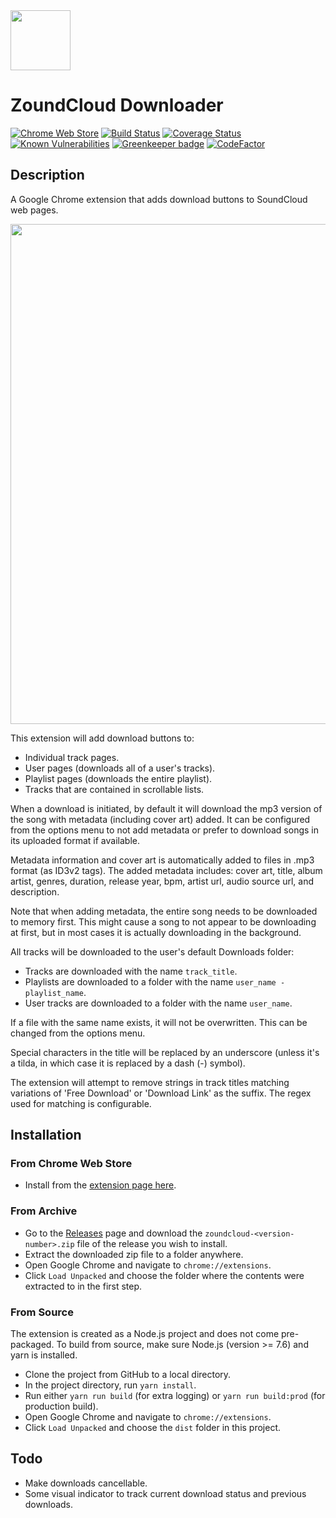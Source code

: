 <a href="https://chrome.google.com/webstore/detail/zoundcloud-downloader/bhnpokjikdldjiimbmoakkfekcnpkkij">
  <img src="https://github.com/xtangle/zoundcloud/blob/master/src/resources/icon128.png" width="96" height="96">
</a>

# ZoundCloud Downloader

[![Chrome Web Store](https://img.shields.io/chrome-web-store/v/bhnpokjikdldjiimbmoakkfekcnpkkij.svg)](https://chrome.google.com/webstore/detail/zoundcloud-downloader/bhnpokjikdldjiimbmoakkfekcnpkkij)
[![Build Status](https://img.shields.io/travis/xtangle/zoundcloud.svg)](https://travis-ci.org/xtangle/zoundcloud)
[![Coverage Status](https://img.shields.io/coveralls/github/xtangle/zoundcloud.svg)](https://coveralls.io/github/xtangle/zoundcloud?branch=master)
[![Known Vulnerabilities](https://snyk.io/test/github/xtangle/zoundcloud/badge.svg?targetFile=package.json)](https://snyk.io/test/github/xtangle/zoundcloud?targetFile=package.json)
[![Greenkeeper badge](https://badges.greenkeeper.io/xtangle/zoundcloud.svg)](https://greenkeeper.io/)
[![CodeFactor](https://www.codefactor.io/repository/github/xtangle/zoundcloud/badge)](https://www.codefactor.io/repository/github/xtangle/zoundcloud)

## Description

A Google Chrome extension that adds download buttons to SoundCloud web pages. 

<img src="https://github.com/xtangle/zoundcloud/blob/master/docs/img1.png" width="800">

This extension will add download buttons to:

* Individual track pages.
* User pages (downloads all of a user's tracks).
* Playlist pages (downloads the entire playlist).
* Tracks that are contained in scrollable lists.

When a download is initiated, by default it will download the mp3 version
of the song with metadata (including cover art) added. It can be configured from the options
menu to not add metadata or prefer to download songs in its uploaded format if available.

Metadata information and cover art is automatically added to files in .mp3 format (as ID3v2 tags).
The added metadata includes: cover art, title, album artist, genres, duration, release year, bpm, 
artist url, audio source url, and description.

Note that when adding metadata, the entire song needs to be downloaded to memory first.
This might cause a song to not appear to be downloading at first, but in most cases it is
actually downloading in the background.

All tracks will be downloaded to the user's default Downloads folder:

* Tracks are downloaded with the name `track_title`.
* Playlists are downloaded to a folder with the name `user_name - playlist_name`.
* User tracks are downloaded to a folder with the name `user_name`.

If a file with the same name exists, it will not be overwritten. This can be changed from
the options menu.

Special characters in the title will be replaced by an underscore (unless it's a tilda, in which
case it is replaced by a dash (-) symbol). 

The extension will attempt to remove strings in track titles matching variations of
'Free Download' or 'Download Link' as the suffix. The regex used for matching is configurable.

## Installation

### From Chrome Web Store

- Install from the [extension page here](https://chrome.google.com/webstore/detail/zoundcloud-downloader/bhnpokjikdldjiimbmoakkfekcnpkkij).

### From Archive

- Go to the [Releases](https://github.com/xtangle/zoundcloud/releases) page and download the `zoundcloud-<version-number>.zip` file of the release you wish to install.
- Extract the downloaded zip file to a folder anywhere.
- Open Google Chrome and navigate to `chrome://extensions`.
- Click `Load Unpacked` and choose the folder where the contents were extracted to in the first step. 

### From Source

The extension is created as a Node.js project and does not come pre-packaged. 
To build from source, make sure Node.js (version >= 7.6) and yarn is installed.

- Clone the project from GitHub to a local directory.
- In the project directory, run `yarn install`.
- Run either `yarn run build` (for extra logging) or `yarn run build:prod` (for production build).
- Open Google Chrome and navigate to `chrome://extensions`.
- Click `Load Unpacked` and choose the `dist` folder in this project.

## Todo

* Make downloads cancellable.
* Some visual indicator to track current download status and previous downloads.

